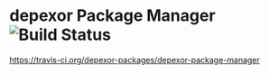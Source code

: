 # depexor Package Manager ![Build Status](https://api.travis-ci.org/depexor-packages/depexor-package-manager.svg?branch=master)
https://travis-ci.org/depexor-packages/depexor-package-manager
